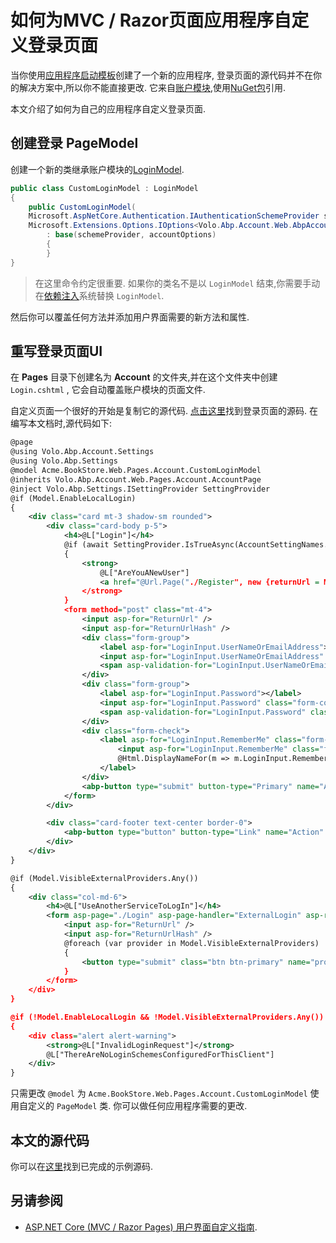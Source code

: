# 如何为MVC / Razor页面应用程序自定义登录页面

当你使用[应用程序启动模板](../Startup-Templates/Application.md)创建了一个新的应用程序, 登录页面的源代码并不在你的解决方案中,所以你不能直接更改. 它来自[账户模块](../Modules/Account.md),使用[NuGet包](https://www.nuget.org/packages/Volo.Abp.Account.Web)引用.

本文介绍了如何为自己的应用程序自定义登录页面.

## 创建登录 PageModel

创建一个新的类继承账户模块的[LoginModel](https://github.com/abpframework/abp/blob/037ef9abe024c03c1f89ab6c933710bcfe3f5c93/modules/account/src/Volo.Abp.Account.Web/Pages/Account/Login.cshtml.cs).

````csharp
public class CustomLoginModel : LoginModel
{
    public CustomLoginModel(
    Microsoft.AspNetCore.Authentication.IAuthenticationSchemeProvider schemeProvider,
    Microsoft.Extensions.Options.IOptions<Volo.Abp.Account.Web.AbpAccountOptions> accountOptions)
        : base(schemeProvider, accountOptions)
        {
        }
}
````

> 在这里命令约定很重要. 如果你的类名不是以 `LoginModel` 结束,你需要手动在[依赖注入](../Dependency-Injection.md)系统替换 `LoginModel`.

然后你可以覆盖任何方法并添加用户界面需要的新方法和属性.

## 重写登录页面UI

在 **Pages** 目录下创建名为 **Account** 的文件夹,并在这个文件夹中创建 `Login.cshtml` , 它会自动覆盖账户模块的页面文件.

自定义页面一个很好的开始是复制它的源代码. [点击这里](https://github.com/abpframework/abp/blob/dev/modules/account/src/Volo.Abp.Account.Web/Pages/Account/Login.cshtml)找到登录页面的源码. 在编写本文档时,源代码如下:

````xml
@page
@using Volo.Abp.Account.Settings
@using Volo.Abp.Settings
@model Acme.BookStore.Web.Pages.Account.CustomLoginModel
@inherits Volo.Abp.Account.Web.Pages.Account.AccountPage
@inject Volo.Abp.Settings.ISettingProvider SettingProvider
@if (Model.EnableLocalLogin)
{
    <div class="card mt-3 shadow-sm rounded">
        <div class="card-body p-5">
            <h4>@L["Login"]</h4>
            @if (await SettingProvider.IsTrueAsync(AccountSettingNames.IsSelfRegistrationEnabled))
            {
                <strong>
                    @L["AreYouANewUser"]
                    <a href="@Url.Page("./Register", new {returnUrl = Model.ReturnUrl, returnUrlHash = Model.ReturnUrlHash})" class="text-decoration-none">@L["Register"]</a>
                </strong>
            }
            <form method="post" class="mt-4">
                <input asp-for="ReturnUrl" />
                <input asp-for="ReturnUrlHash" />
                <div class="form-group">
                    <label asp-for="LoginInput.UserNameOrEmailAddress"></label>
                    <input asp-for="LoginInput.UserNameOrEmailAddress" class="form-control" />
                    <span asp-validation-for="LoginInput.UserNameOrEmailAddress" class="text-danger"></span>
                </div>
                <div class="form-group">
                    <label asp-for="LoginInput.Password"></label>
                    <input asp-for="LoginInput.Password" class="form-control" />
                    <span asp-validation-for="LoginInput.Password" class="text-danger"></span>
                </div>
                <div class="form-check">
                    <label asp-for="LoginInput.RememberMe" class="form-check-label">
                        <input asp-for="LoginInput.RememberMe" class="form-check-input" />
                        @Html.DisplayNameFor(m => m.LoginInput.RememberMe)
                    </label>
                </div>
                <abp-button type="submit" button-type="Primary" name="Action" value="Login" class="btn-block btn-lg mt-3">@L["Login"]</abp-button>
            </form>
        </div>

        <div class="card-footer text-center border-0">
            <abp-button type="button" button-type="Link" name="Action" value="Cancel" class="px-2 py-0">@L["Cancel"]</abp-button> @* TODO: Only show if identity server is used *@
        </div>
    </div>
}

@if (Model.VisibleExternalProviders.Any())
{
    <div class="col-md-6">
        <h4>@L["UseAnotherServiceToLogIn"]</h4>
        <form asp-page="./Login" asp-page-handler="ExternalLogin" asp-route-returnUrl="@Model.ReturnUrl" asp-route-returnUrlHash="@Model.ReturnUrlHash" method="post">
            <input asp-for="ReturnUrl" />
            <input asp-for="ReturnUrlHash" />
            @foreach (var provider in Model.VisibleExternalProviders)
            {
                <button type="submit" class="btn btn-primary" name="provider" value="@provider.AuthenticationScheme" title="@L["GivenTenantIsNotAvailable", provider.DisplayName]">@provider.DisplayName</button>
            }
        </form>
    </div>
}

@if (!Model.EnableLocalLogin && !Model.VisibleExternalProviders.Any())
{
    <div class="alert alert-warning">
        <strong>@L["InvalidLoginRequest"]</strong>
        @L["ThereAreNoLoginSchemesConfiguredForThisClient"]
    </div>
}
````

只需更改 `@model` 为 `Acme.BookStore.Web.Pages.Account.CustomLoginModel` 使用自定义的 `PageModel` 类. 你可以做任何应用程序需要的更改.

## 本文的源代码

你可以在[这里](https://github.com/abpframework/abp-samples/tree/master/aspnet-core/Authentication-Customization)找到已完成的示例源码.

## 另请参阅

* [ASP.NET Core (MVC / Razor Pages) 用户界面自定义指南](../UI/AspNetCore/Customization-User-Interface.md).